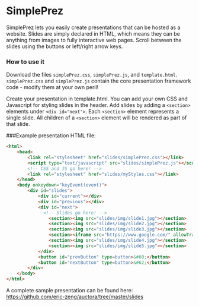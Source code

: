 # SimplePrez
SimplePrez lets you easily create presentations that can be hosted as a website. Slides are simply declared in HTML, which means they can be anything from images to fully interactive web pages. Scroll between the slides using the buttons or left/right arrow keys. 

### How to use it
Download the files `simplePrez.css`, `simplePrez.js`, and `template.html`.
`simplePrez.css` and `simplePrez.js` contain the core presentation framework code - modify them at your own peril! 

Create your presentation in template.html. You can add your own CSS and Javascript for styling slides in the header. Add slides by adding a `<section>` elements under `<div id="next">`. Each `<section>` element represents a single slide. All children of a `<section>` element will be rendered as part of that slide.

###Example presentation HTML file:
```html
<html>
	<head>
		<link rel="stylesheet" href="slides/simplePrez.css"></link>
		<script type="text/javascript" src="slides/simplePrez.js"></script>
		<!-- CSS and JS go here! -->
		<link rel="stylesheet" href="slides/myStyles.css"></link>
	</head>
	<body onkeydown="keyEvent(event)">
		<div id="slides">
			<div id="current"></div>
			<div id="previous"></div>
			<div id="next">
			  <!-- Slides go here! -->
				<section><img src="slides/img/slide1.jpg"></section>
				<section><img src="slides/img/slide2.jpg"></section>
				<section><img src="slides/img/slide3.jpg"></section>
				<section><iframe src="https://www.google.com/" allowTransparency="true" frameborder="0"></iframe></section>
				<section><img src="slides/img/slide4.jpg"></section>
				<section><img src="slides/img/slide5.jpg"></section>
			</div>
			<button id="prevButton" type=button>&#60;</button>
			<button id="nextButton" type=button>&#62;</button>
		</div>
	</body>
</html>
```

A complete sample presentation can be found here: https://github.com/eric-zeng/auctora/tree/master/slides
